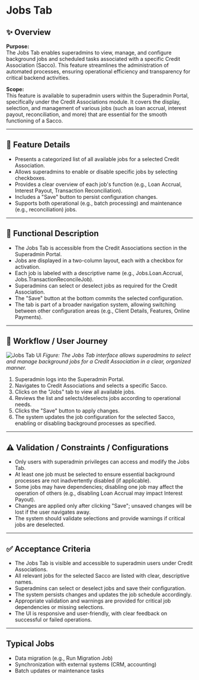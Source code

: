 # Jobs Tab



## ✨ Overview

**Purpose:**  
The Jobs Tab enables superadmins to view, manage, and configure background jobs and scheduled tasks associated with a specific Credit Association (Sacco). This feature streamlines the administration of automated processes, ensuring operational efficiency and transparency for critical backend activities.

**Scope:**  
This feature is available to superadmin users within the Superadmin Portal, specifically under the Credit Associations module. It covers the display, selection, and management of various jobs (such as loan accrual, interest payout, reconciliation, and more) that are essential for the smooth functioning of a Sacco.

---

## 🧩 Feature Details
- Presents a categorized list of all available jobs for a selected Credit Association.
- Allows superadmins to enable or disable specific jobs by selecting checkboxes.
- Provides a clear overview of each job's function (e.g., Loan Accrual, Interest Payout, Transaction Reconciliation).
- Includes a "Save" button to persist configuration changes.
- Supports both operational (e.g., batch processing) and maintenance (e.g., reconciliation) jobs.

---

## 📐 Functional Description
- The Jobs Tab is accessible from the Credit Associations section in the Superadmin Portal.
- Jobs are displayed in a two-column layout, each with a checkbox for activation.
- Each job is labeled with a descriptive name (e.g., Jobs.Loan.Accrual, Jobs.TransactionReconcileJob).
- Superadmins can select or deselect jobs as required for the Credit Association.
- The "Save" button at the bottom commits the selected configuration.
- The tab is part of a broader navigation system, allowing switching between other configuration areas (e.g., Client Details, Features, Online Payments).

---

## 🔄 Workflow / User Journey

![Jobs Tab UI](../../../static/img/Jobs.png)
*Figure: The Jobs Tab interface allows superadmins to select and manage background jobs for a Credit Association in a clear, organized manner.*

1. Superadmin logs into the Superadmin Portal.
2. Navigates to Credit Associations and selects a specific Sacco.
3. Clicks on the "Jobs" tab to view all available jobs.
4. Reviews the list and selects/deselects jobs according to operational needs.
5. Clicks the "Save" button to apply changes.
6. The system updates the job configuration for the selected Sacco, enabling or disabling background processes as specified.

---

## ⚠️ Validation / Constraints / Configurations
- Only users with superadmin privileges can access and modify the Jobs Tab.
- At least one job must be selected to ensure essential background processes are not inadvertently disabled (if applicable).
- Some jobs may have dependencies; disabling one job may affect the operation of others (e.g., disabling Loan Accrual may impact Interest Payout).
- Changes are applied only after clicking "Save"; unsaved changes will be lost if the user navigates away.
- The system should validate selections and provide warnings if critical jobs are deselected.

---

## ✅ Acceptance Criteria
- The Jobs Tab is visible and accessible to superadmin users under Credit Associations.
- All relevant jobs for the selected Sacco are listed with clear, descriptive names.
- Superadmins can select or deselect jobs and save their configuration.
- The system persists changes and updates the job schedule accordingly.
- Appropriate validation and warnings are provided for critical job dependencies or missing selections.
- The UI is responsive and user-friendly, with clear feedback on successful or failed operations.

---

## Typical Jobs
- Data migration (e.g., Run Migration Job)
- Synchronization with external systems (CRM, accounting)
- Batch updates or maintenance tasks 